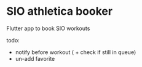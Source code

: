 # SIO athletica booker

Flutter app to book SIO workouts

todo:
* notify before workout ( + check if still in queue)
* un-add favorite

